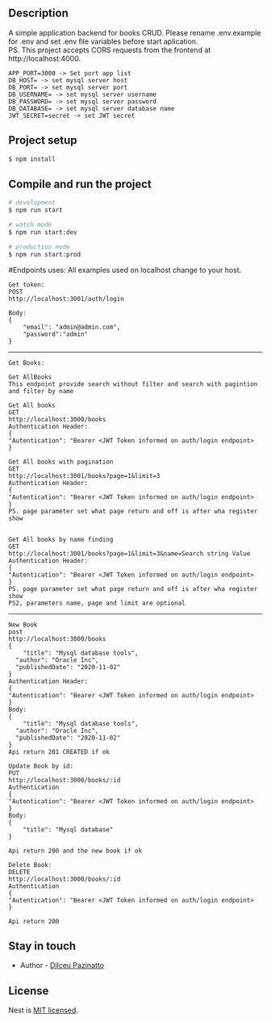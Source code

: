 

## Description

A simple application backend for books CRUD.
Please rename .env.example for .env and set .env file variables before start aplication.  
PS. This project accepts CORS requests from the frontend at http://localhost:4000.
```
APP_PORT=3000 -> Set port app list
DB_HOST= -> set mysql server host
DB_PORT= -> set mysql server port
DB_USERNAME= -> set mysql server username
DB_PASSWORD= -> set mysql server password
DB_DATABASE= -> set mysql server database name
JWT_SECRET=secret -> set JWT secret
```
## Project setup

```bash
$ npm install
```

## Compile and run the project

```bash
# development
$ npm run start

# watch mode
$ npm run start:dev

# production mode
$ npm run start:prod
```

#Endpoints uses:
All examples used on localhost change to your host.

```
Get token:
POST
http://localhost:3001/auth/login

Body:
{
	"email": "admin@admin.com",
	"password":"admin"
}

```
-------
```
Get Books:

Get AllBooks
This endpoint provide search without filter and search with pagintion and filter by name

Get All books
GET
http://localhost:3000/books
Authentication Header:
{
"Autentication": "Bearer <JWT Token informed on auth/login endpoint>
}

Get All books with pagination
GET
http://localhost:3001/books?page=1&limit=3
Authentication Header:
{
"Autentication": "Bearer <JWT Token informed on auth/login endpoint>
}
PS. page parameter set what page return and off is after wha register show


Get All books by name finding
GET
http://localhost:3001/books?page=1&limit=3&name=Search string Value
Authentication Header:
{
"Autentication": "Bearer <JWT Token informed on auth/login endpoint>
}
PS. page parameter set what page return and off is after wha register show
PS2, parameters name, page and limit are optional

```
----
```
New Book
post
http://localhost:3000/books
{
	"title": "Mysql database tools",
  "author": "Oracle Inc",
  "publishedDate": "2020-11-02"
}
Authentication Header:
{
"Autentication": "Bearer <JWT Token informed on auth/login endpoint>
}
Body:
{
	"title": "Mysql database tools",
  "author": "Oracle Inc",
  "publishedDate": "2020-11-02"
}
Api return 201 CREATED if ok

Update Book by id:
PUT
http://localhost:3000/books/:id
Authentication
{
"Autentication": "Bearer <JWT Token informed on auth/login endpoint>
}
Body:
{
	"title": "Mysql database"
}

Api return 200 and the new book if ok

Delete Book:
DELETE
http://localhost:3000/books/:id
Authentication
{
"Autentication": "Bearer <JWT Token informed on auth/login endpoint>
}

Api return 200
```




## Stay in touch

- Author - [Dilceu Pazinatto](dlpazinatto@gmail.com)

## License

Nest is [MIT licensed](https://github.com/nestjs/nest/blob/master/LICENSE).
